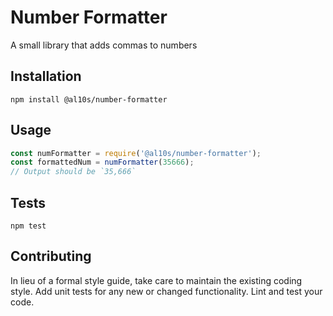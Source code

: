 Number Formatter
=========

A small library that adds commas to numbers

## Installation

`npm install @al10s/number-formatter`

## Usage

```js
const numFormatter = require('@al10s/number-formatter');
const formattedNum = numFormatter(35666);
// Output should be `35,666`
```

## Tests

`npm test`

## Contributing

In lieu of a formal style guide, take care to maintain the existing coding style. Add unit tests for any new or changed functionality. Lint and test your code.
